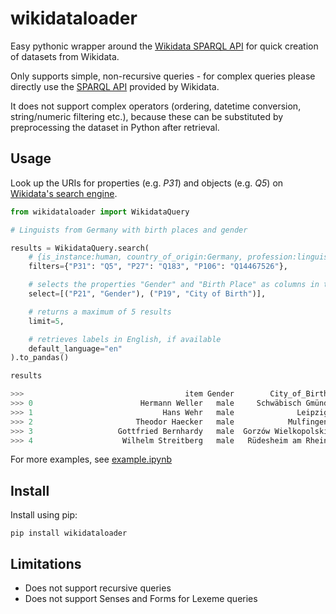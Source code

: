 # wikidataloader

Easy pythonic wrapper around the [Wikidata SPARQL API](https://query.wikidata.org/) for quick creation of datasets from Wikidata.

Only supports simple, non-recursive queries - for complex queries please directly use the [SPARQL API](https://query.wikidata.org/) provided by Wikidata.

It does not support complex operators (ordering, datetime conversion, string/numeric filtering etc.), because these can be substituted by preprocessing the dataset in Python after retrieval.

## Usage

Look up the URIs for properties (e.g. _P31_) and objects (e.g. _Q5_) on [Wikidata's search engine](https://www.wikidata.org/).

```python
from wikidataloader import WikidataQuery

# Linguists from Germany with birth places and gender

results = WikidataQuery.search(
    # {is_instance:human, country_of_origin:Germany, profession:linguist}
    filters={"P31": "Q5", "P27": "Q183", "P106": "Q14467526"}, 

    # selects the properties "Gender" and "Birth Place" as columns in the dataframe and names them "Gender" and "City of Birth"
    select=[("P21", "Gender"), ("P19", "City of Birth")],

    # returns a maximum of 5 results
    limit=5,

    # retrieves labels in English, if available
    default_language="en" 
).to_pandas()

results

>>>                                    item Gender        City_of_Birth
>>> 0                        Hermann Weller   male     Schwäbisch Gmünd
>>> 1                             Hans Wehr   male              Leipzig
>>> 2                       Theodor Haecker   male            Mulfingen
>>> 3                   Gottfried Bernhardy   male  Gorzów Wielkopolski
>>> 4                    Wilhelm Streitberg   male   Rüdesheim am Rhein

```

For more examples, see [example.ipynb](./example.ipynb)

## Install

Install using pip:

```pip install wikidataloader```

## Limitations

- Does not support recursive queries
- Does not support Senses and Forms for Lexeme queries 
